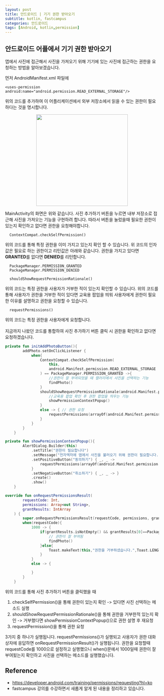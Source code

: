```yaml
---
layout: post
title: 안드로이드 | 기기 권한 받아오기
subtitle: kotlin, fastcampus
categories: 안드로이드
tags: [Android, kotlin,permission]
---
```


## 안드로이드 어플에서 기기 권한 받아오기
  앱에서 사진에 접근해서 사진을 가져오기 위해 기기에 있는 사진에 접근하는 권한을 요청하는 방법을 알아보겠습니다.

  먼저 AndroidManifest.xml 파일에
  ~~~
  <uses-permission android:name="android.permission.READ_EXTERNAL_STORAGE"/>
  ~~~
  위의 코드를 추가하여 이 어플리케이션에서 외부 저장소에서 읽을 수 있는 권한이 필요하다는 것을 명시합니다.
  <p align = "center"><img src="https://user-images.githubusercontent.com/41900899/185408486-42f804aa-9f8d-499c-83ea-b9c572dcae53.png" width=300></p>

  MainActivity의 화면은 위와 같습니다. 사진 추가하기 버튼을 누르면 내부 저장소로 접근해 사진을 가져오는 기능을 구현하려 합니다.
  따라서 버튼을 눌렀을때 필요한 권한이 있는지 확인하고 없다면 권한을 요청해야합니다.

  ~~~
    ContextCompat.checkSelfPermission()
  ~~~

  위의 코드를 통해 특정 권한을 이미 가지고 있는지 확인 할 수 있습니다. 위 코드의 인자값은 필요로 하는 권한이고 리턴값은 아래와 같습니다. 권한을 가지고 있다면 **GRANTED**를 없다면 **DENIED**를 리턴합니다.

  ~~~
    PackageManager.PERMISSION_GRANTED
    PackageManager.PERMISSION_DENIED
  ~~~

  ~~~
    shouldShowRequestPermissionRationale()
  ~~~

  위의 코드는 특정 권한을 사용자가 거부한 적이 있는지 확인할 수 있습니다. 위의 코드를 통해 사용자가 권한을 거부한 적이 있다면 교육용 팝업을 띄워 사용자에게 권한이 필요한 이유를 설명하고 권한을 요청할 수 있습니다.

  ~~~
    requestPermissions()
  ~~~

  위의 코드는 특정 권한을 사용자에게 요청합니다.
  <br><br>
  지금까지 나왔던 코드를 통합하여 사진 추가하기 버튼 클릭 시 권한을 확인하고 없다면 요청하겠습니다.

  ```kotlin
  private fun initAddPhotoButton(){
          addPhoto.setOnClickListener {
              when{
                  ContextCompat.checkSelfPermission(
                      this,
                      android.Manifest.permission.READ_EXTERNAL_STORAGE
                  ) == PackageManager.PERMISSION_GRANTED ->{
                      //권한이 잘 부여되었을 때 캘러리에서 사진을 선택하는 기능
                      findPhoto()
                  }
                  shouldShowRequestPermissionRationale(android.Manifest.permission.READ_EXTERNAL_STORAGE) -> {
                      //교육용 팝업 확인 후 권한 팝업을 띄우는 기능
                      showPermissionContextPopup()
                  }
                  else -> { // 권한 요청
                      requestPermissions(arrayOf(android.Manifest.permission.READ_EXTERNAL_STORAGE),1000)
                  }
              }
          }
      }

  private fun showPermissionContextPopup(){
          AlertDialog.Builder(this)
              .setTitle("권한이 필요합니다")
              .setMessage("전자액자에 앱에서 사진을 불러오기 위해 권한이 필요합니다.")
              .setPositiveButton("동의하기") { _, _ ->
                  requestPermissions(arrayOf(android.Manifest.permission.READ_EXTERNAL_STORAGE), 1000)
              }
              .setNegativeButton("취소하기") { _, _ -> }
              .create()
              .show()
      }

  override fun onRequestPermissionsResult(
          requestCode: Int,
          permissions: Array<out String>,
          grantResults: IntArray
      ) {
          super.onRequestPermissionsResult(requestCode, permissions, grantResults)
          when(requestCode){
              1000 -> {
                  if(grantResults.isNotEmpty() && grantResults[0]==PackageManager.PERMISSION_GRANTED){
                      // 권한이 잘 부여됨
                      findPhoto()
                  }else{
                      Toast.makeText(this,"권한을 거부하셨습니다.",Toast.LENGTH_SHORT).show()
                  }
              }
              else -> {

              }
          }
      }

  ```
  위의 코드를 통해 사진 추가하기 버튼을 클릭했을 때

  1. checkSelfPermission()을 통해 권한이 있는지 확인 -> 있다면 사진 선택하는 메소드 실행
  2. shouldShowRequestPermissionRationale()을 통해 권한을 거부한적 있는지 확인 -> 거부했다면 showPermissionContextPopup()으로 권한 설명 후 재요청
  3. requestPermission()을 통해 권한 요청

  3가지 중 하나가 실행됩니다.
  requestPermissions()가 실행되고 사용자가 권한 대화상자에 응답하면 onRequestPermissionResult()가 실행됩니다. 권한을 요청할때 requestCode를 1000으로 설정하고 실행했으니 when()문에서 1000일때 권한이 잘 부여됬는지 확인하고 사진을 선택하는 메소드를 실행했습니다.

## Reference
- https://developer.android.com/training/permissions/requesting?hl=ko
- fastcampus 강의를 수강하면서 새롭게 알게 된 내용을 정리하고 있습니다.

